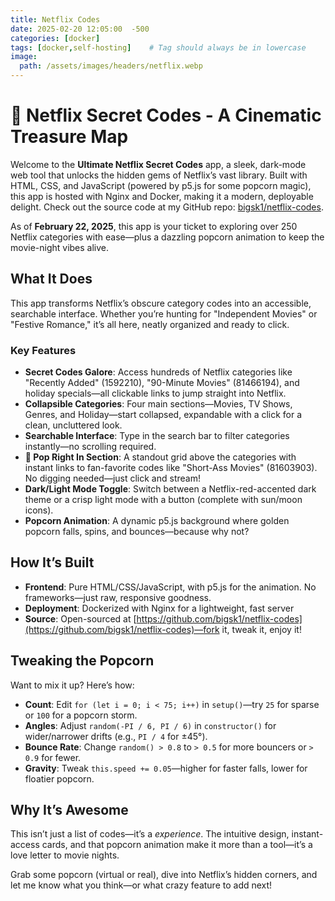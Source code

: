```yaml
---
title: Netflix Codes
date: 2025-02-20 12:05:00  -500
categories: [docker]
tags: [docker,self-hosting]    # Tag should always be in lowercase
image:
  path: /assets/images/headers/netflix.webp
---
```



# 🍿 Netflix Secret Codes - A Cinematic Treasure Map

Welcome to the **Ultimate Netflix Secret Codes** app, a sleek, dark-mode web tool that unlocks the hidden gems of Netflix’s vast library. Built with HTML, CSS, and JavaScript (powered by p5.js for some popcorn magic), this app is hosted with Nginx and Docker, making it a modern, deployable delight. Check out the source code at my GitHub repo: [bigsk1/netflix-codes](https://github.com/bigsk1/netflix-codes).

As of **February 22, 2025**, this app is your ticket to exploring over 250 Netflix categories with ease—plus a dazzling popcorn animation to keep the movie-night vibes alive.

## What It Does

This app transforms Netflix’s obscure category codes into an accessible, searchable interface. Whether you’re hunting for "Independent Movies" or "Festive Romance," it’s all here, neatly organized and ready to click. 

### Key Features

- **Secret Codes Galore**: Access hundreds of Netflix categories like "Recently Added" (1592210), "90-Minute Movies" (81466194), and holiday specials—all clickable links to jump straight into Netflix.
- **Collapsible Categories**: Four main sections—Movies, TV Shows, Genres, and Holiday—start collapsed, expandable with a click for a clean, uncluttered look.
- **Searchable Interface**: Type in the search bar to filter categories instantly—no scrolling required.
- **🍿 Pop Right In Section**: A standout grid above the categories with instant links to fan-favorite codes like "Short-Ass Movies" (81603903). No digging needed—just click and stream!
- **Dark/Light Mode Toggle**: Switch between a Netflix-red-accented dark theme or a crisp light mode with a button (complete with sun/moon icons).
- **Popcorn Animation**: A dynamic p5.js background where golden popcorn falls, spins, and bounces—because why not?

## How It’s Built

- **Frontend**: Pure HTML/CSS/JavaScript, with p5.js for the animation. No frameworks—just raw, responsive goodness.
- **Deployment**: Dockerized with Nginx for a lightweight, fast server
- **Source**: Open-sourced at [https://github.com/bigsk1/netflix-codes](https://github.com/bigsk1/netflix-codes)—fork it, tweak it, enjoy it!

## Tweaking the Popcorn

Want to mix it up? Here’s how:
- **Count**: Edit `for (let i = 0; i < 75; i++)` in `setup()`—try `25` for sparse or `100` for a popcorn storm.
- **Angles**: Adjust `random(-PI / 6, PI / 6)` in `constructor()` for wider/narrower drifts (e.g., `PI / 4` for ±45°).
- **Bounce Rate**: Change `random() > 0.8` to `> 0.5` for more bouncers or `> 0.9` for fewer.
- **Gravity**: Tweak `this.speed += 0.05`—higher for faster falls, lower for floatier popcorn.

## Why It’s Awesome

This isn’t just a list of codes—it’s a *experience*. The intuitive design, instant-access cards, and that popcorn animation make it more than a tool—it’s a love letter to movie nights. 

Grab some popcorn (virtual or real), dive into Netflix’s hidden corners, and let me know what you think—or what crazy feature to add next!